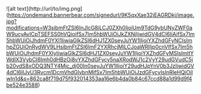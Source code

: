 ![alt text](http://url/to/img.png](https://ondemand.bannerbear.com/signedurl/9K5qxXae32jEAGRDkj/image.jpg?modifications=W3sibmFtZSI6InJlcG8iLCJ0ZXh0IjoiUm9TdG9ybUNyZWF0aW9ucyAvICpTSEFSS0hVQioifSx7Im5hbWUiOiJkZXNjIiwidGV4dCI6IiAifSx7Im5hbWUiOiJhdmF0YXI1IiwiaGlkZSI6dHJ1ZX0seyJuYW1lIjoiYXZhdGFyNCIsImhpZGUiOnRydWV9LHsibmFtZSI6ImF2YXRhcjMiLCJoaWRlIjp0cnVlfSx7Im5hbWUiOiJhdmF0YXIyIiwiaGlkZSI6dHJ1ZX0seyJuYW1lIjoiYXZhdGFyMSIsImltYWdlX3VybCI6Imh0dHBzOi8vYXZhdGFycy5naXRodWJ1c2VyY29udGVudC5jb20vdS8xODQ3NTY4Mjc_dj00In0seyJuYW1lIjoiY29udHJpYnV0b3JzIiwidGV4dCI6IlJvU3Rvcm1DcmVhdGlvbnMifSx7Im5hbWUiOiJzdGFycyIsInRleHQiOiIwIn1d&s=862ca8f719d75f932014353aa16e6b4da0b84c67ccd88a1d99d9f4be524e3588)
